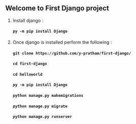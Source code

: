 ## Welcome to First Django project

1. Install django : 

   ####  `py -m pip install Django`
   
2. Once django is installed perform the following :

   ####  `git clone https://github.com/y-pratham/first-django/`
   ####  `cd first-django`
   ####  `cd helloworld`
   ####  `py -m pip install Django`
   #### `python manage.py makemigrations`
   #### `python manage.py migrate`
   #### `python manage.py runserver`
  
